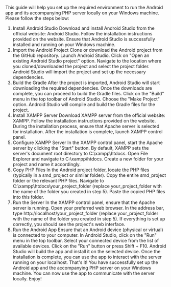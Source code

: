 This guide will help you set up the required environment to run the Android app and its accompanying PHP server locally on your Windows machine. Please follow the steps below:

1. Install Android Studio
Download and install Android Studio from the official website: Android Studio.
Follow the installation instructions provided on the website.
Ensure that Android Studio is successfully installed and running on your Windows machine.
2. Import the Android Project
Clone or download the Android project from the GitHub repository.
Launch Android Studio.
Click on "Open an existing Android Studio project" option.
Navigate to the location where you cloned/downloaded the project and select the project folder.
Android Studio will import the project and set up the necessary dependencies.
3. Build the Gradle
After the project is imported, Android Studio will start downloading the required dependencies.
Once the downloads are complete, you can proceed to build the Gradle files.
Click on the "Build" menu in the top toolbar of Android Studio.
Choose the "Make Project" option.
Android Studio will compile and build the Gradle files for the project.
4. Install XAMPP Server
Download XAMPP server from the official website: XAMPP.
Follow the installation instructions provided on the website.
During the installation process, ensure that Apache server is selected for installation.
After the installation is complete, launch XAMPP control panel.
5. Configure XAMPP Server
In the XAMPP control panel, start the Apache server by clicking the "Start" button.
By default, XAMPP sets the server's document root directory to C:\xampp\htdocs.
Open File Explorer and navigate to C:\xampp\htdocs.
Create a new folder for your project and name it accordingly.
6. Copy PHP Files
In the Android project folder, locate the PHP files (typically in a smd_project or similar folder).
Copy the entire smd_project folder or the relevant PHP files.
Navigate to C:\xampp\htdocs\your_project_folder (replace your_project_folder with the name of the folder you created in step 5).
Paste the copied PHP files into this folder.
7. Run the Server
In the XAMPP control panel, ensure that the Apache server is running.
Open your preferred web browser.
In the address bar, type http://localhost/your_project_folder (replace your_project_folder with the name of the folder you created in step 5).
If everything is set up correctly, you should see the project's web interface.
8. Run the Android App
Ensure that an Android device (physical or virtual) is connected to your computer.
In Android Studio, click on the "Run" menu in the top toolbar.
Select your connected device from the list of available devices.
Click on the "Run" button or press Shift + F10.
Android Studio will build the app and install it on the selected device.
Once the installation is complete, you can use the app to interact with the server running on your localhost.
That's it! You have successfully set up the Android app and the accompanying PHP server on your Windows machine. You can now use the app to communicate with the server locally. Enjoy!
